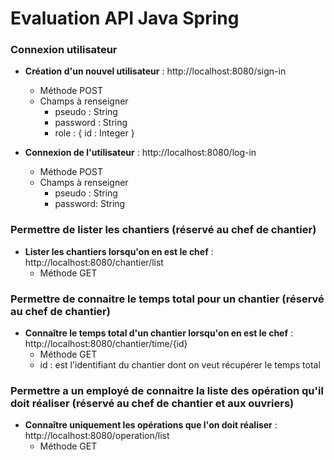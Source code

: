 # Evaluation API Java Spring

### Connexion utilisateur

- **Création d'un nouvel utilisateur** : http://localhost:8080/sign-in
    - Méthode POST
    - Champs à renseigner
        - pseudo : String
        - password : String
        - role : { id : Integer }

- **Connexion de l'utilisateur** : http://localhost:8080/log-in
    - Méthode POST
    - Champs à renseigner
        - pseudo : String
        - password: String

### Permettre de lister les chantiers (réservé au chef de chantier)

- **Lister les chantiers lorsqu'on en est le chef** : http://localhost:8080/chantier/list
    - Méthode GET

### Permettre de connaitre le temps total pour un chantier (réservé au chef de chantier)

- **Connaître le temps total d'un chantier lorsqu'on en est le chef** : http://localhost:8080/chantier/time/{id}
    - Méthode GET
    - id : est l'identifiant du chantier dont on veut récupérer le temps total

### Permettre a un employé de connaitre la liste des opération qu'il doit réaliser (réservé au chef de chantier et aux ouvriers)

- **Connaître uniquement les opérations que l'on doit réaliser** : http://localhost:8080/operation/list
    - Méthode GET